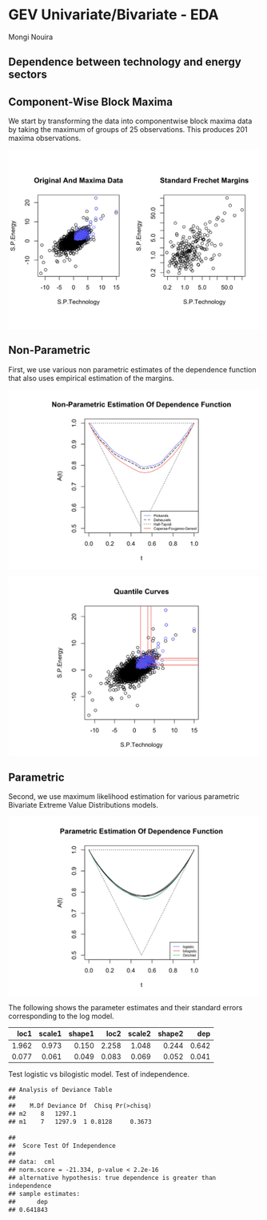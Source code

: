 GEV Univariate/Bivariate - EDA
================
Mongi Nouira

## Dependence between technology and energy sectors

<p align="center">

</p>

## Component-Wise Block Maxima

We start by transforming the data into componentwise block maxima data
by taking the maximum of groups of 25 observations. This produces 201
maxima observations.

<p align="center">

<img src="GEV_EDA_files/figure-gfm/unnamed-chunk-3-1.png" style="display: block; margin: auto;" />

</p>

## Non-Parametric

First, we use various non parametric estimates of the dependence
function that also uses empirical estimation of the margins.

<p align="center">

<img src="GEV_EDA_files/figure-gfm/unnamed-chunk-4-1.png" style="display: block; margin: auto;" />

</p>

<p align="center">

<img src="GEV_EDA_files/figure-gfm/unnamed-chunk-5-1.png" style="display: block; margin: auto;" />

</p>

## Parametric

Second, we use maximum likelihood estimation for various parametric
Bivariate Extreme Value Distributions models.

<p align="center">

<img src="GEV_EDA_files/figure-gfm/unnamed-chunk-6-1.png" style="display: block; margin: auto;" />

</p>

The following shows the parameter estimates and their standard errors
corresponding to the log model.

<p align="center">

|  loc1 | scale1 | shape1 |  loc2 | scale2 | shape2 |   dep |
| ----: | -----: | -----: | ----: | -----: | -----: | ----: |
| 1.962 |  0.973 |  0.150 | 2.258 |  1.048 |  0.244 | 0.642 |
| 0.077 |  0.061 |  0.049 | 0.083 |  0.069 |  0.052 | 0.041 |

</p>

Test logistic vs bilogistic model. Test of independence.

<p align="center">

    ## Analysis of Deviance Table
    ## 
    ##    M.Df Deviance Df  Chisq Pr(>chisq)
    ## m2    8   1297.1                     
    ## m1    7   1297.9  1 0.8128     0.3673

    ## 
    ##  Score Test Of Independence
    ## 
    ## data:  cml
    ## norm.score = -21.334, p-value < 2.2e-16
    ## alternative hypothesis: true dependence is greater than independence
    ## sample estimates:
    ##      dep 
    ## 0.641843

</p>
